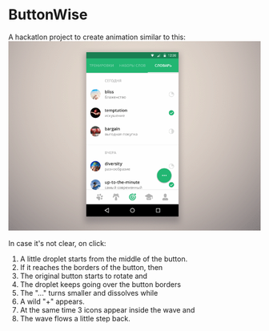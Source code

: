 ButtonWise
===================

A hackatlon project to create animation similar to this:  
![Original image](https://github.com/martinsookael/buttonWise/blob/master/img/oringial_animation.gif?raw=true)

In case it's not clear, on click:  
1. A little droplet starts from the middle of the button.  
2. If it reaches the borders of the button, then  
3. The original button starts to rotate and  
4. The droplet keeps going over the button borders  
5. The "..." turns smaller and dissolves while  
6. A wild "+" appears.  
7. At the same time 3 icons appear inside the wave and  
8. The wave flows a little step back.  
